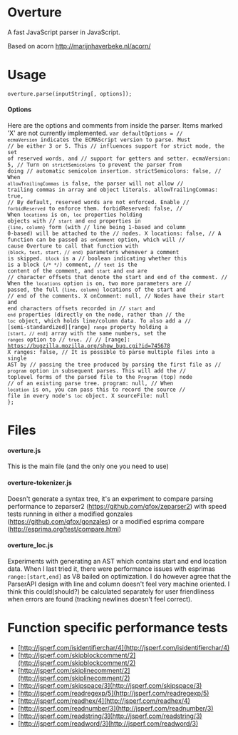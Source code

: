 # Overture

A fast JavaScript parser in JavaScript.

Based on acorn http://marijnhaverbeke.nl/acorn/

# Usage
<code>overture.parse(inputString[, options]);</code>

#### Options
Here are the options and comments from inside the parser.
Items marked 'X' are not currently implemented.
<code>var defaultOptions =
    // `ecmaVersion` indicates the ECMAScript version to parse. Must
    // be either 3 or 5. This
    // influences support for strict mode, the set of reserved words, and
    // support for getters and setter.
    ecmaVersion: 5,
    // Turn on `strictSemicolons` to prevent the parser from doing
    // automatic semicolon insertion.
    strictSemicolons: false,
    // When `allowTrailingCommas` is false, the parser will not allow
    // trailing commas in array and object literals.
    allowTrailingCommas: true,
    // By default, reserved words are not enforced. Enable
    // `forbidReserved` to enforce them.
    forbidReserved: false,
    // When `locations` is on, `loc` properties holding objects with
    // `start` and `end` properties in `{line, column}` form (with
    // line being 1-based and column 0-based) will be attached to the
    // nodes.
X   locations: false,
    // A function can be passed as `onComment` option, which will
    // cause Overture to call that function with `(block, text, start,
    // end)` parameters whenever a comment is skipped. `block` is a
    // boolean indicating whether this is a block (`/* */`) comment,
    // `text` is the content of the comment, and `start` and `end` are
    // character offsets that denote the start and end of the comment.
    // When the `locations` option is on, two more parameters are
    // passed, the full `{line, column}` locations of the start and
    // end of the comments.
X   onComment: null,
    // Nodes have their start and end characters offsets recorded in
    // `start` and `end` properties (directly on the node, rather than
    // the `loc` object, which holds line/column data. To also add a
    // [semi-standardized][range] `range` property holding a `[start,
    // end]` array with the same numbers, set the `ranges` option to
    // `true`.
    //
    // [range]: https://bugzilla.mozilla.org/show_bug.cgi?id=745678
X   ranges: false,
    // It is possible to parse multiple files into a single AST by
    // passing the tree produced by parsing the first file as
    // `program` option in subsequent parses. This will add the
    // toplevel forms of the parsed file to the `Program` (top) node
    // of an existing parse tree.
    program: null,
    // When `location` is on, you can pass this to record the source
    // file in every node's `loc` object.
X   sourceFile: null
};</code>

# Files
#### overture.js
This is the main file (and the only one you need to use)

#### overture-tokenizer.js
Doesn't generate a syntax tree, it's an experiment to compare parsing performance to zeparser2 (https://github.com/qfox/zeparser2) with speed tests running in either a modified gonzales (https://github.com/qfox/gonzales) or a modified esprima compare (http://esprima.org/test/compare.html)

#### overture_loc.js
Experiments with generating an AST which contains start and end location data.  When I last tried it, there were performance issues with esprimas <code>range:[start,end]</code> as V8 bailed on optimization.  I do however agree that the ParserAPI design with line and column doesn't feel very machine oriented. I think this could(should?) be calculated separately for user friendliness when errors are found (tracking newlines doesn't feel correct).


# Function specific performance tests

* [http://jsperf.com/isidentifierchar/4](http://jsperf.com/isidentifierchar/4)
* [http://jsperf.com/skipblockcomment/2](http://jsperf.com/skipblockcomment/2)
* [http://jsperf.com/skiplinecomment/2](http://jsperf.com/skiplinecomment/2)
* [http://jsperf.com/skipspace/3](http://jsperf.com/skipspace/3)
* [http://jsperf.com/readregexp/5](http://jsperf.com/readregexp/5)
* [http://jsperf.com/readhex/4](http://jsperf.com/readhex/4)
* [http://jsperf.com/readnumber/3](http://jsperf.com/readnumber/3)
* [http://jsperf.com/readstring/3](http://jsperf.com/readstring/3)
* [http://jsperf.com/readword/3](http://jsperf.com/readword/3)

